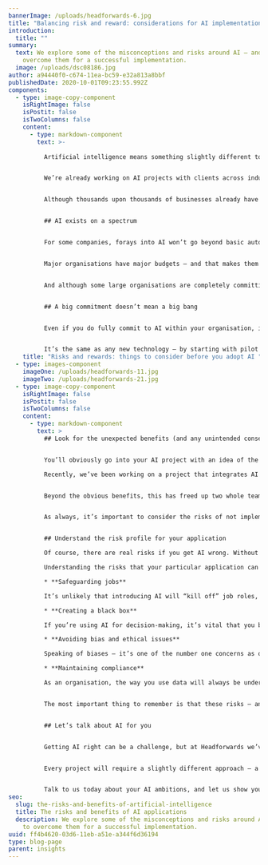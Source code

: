 ```yaml
---
bannerImage: /uploads/headforwards-6.jpg
title: "Balancing risk and reward: considerations for AI implementation"
introduction:
  title: ""
summary:
  text: We explore some of the misconceptions and risks around AI – and how to
    overcome them for a successful implementation.
  image: /uploads/dsc08186.jpg
author: a94440f0-c674-11ea-bc59-e32a813a8bbf
publishedDate: 2020-10-01T09:23:55.992Z
components:
  - type: image-copy-component
    isRightImage: false
    isPostit: false
    isTwoColumns: false
    content:
      - type: markdown-component
        text: >-
          
          Artificial intelligence means something slightly different to everyone, from IT buzzword to the next great leap in technology. Sometimes it can feel like little more than an urban myth, only applied in the largest of enterprises. But however you think of it, AI is set to make a huge impact on the global economy, with [PwC predicting a $15.7 trillion contribution by 2030](https://www.pwc.com/gx/en/issues/data-and-analytics/publications/artificial-intelligence-study.html).


          We’re already working on AI projects with clients across industries, bringing dedicated expertise to a complex, evolving technology that’s still very much a new venture for most organisations. We’ve previously discussed some of the potential for [local authorities]() l and healthcare applications, but the possibilities are near-endless and span every sector – if you approach it in the right way.


          Although thousands upon thousands of businesses already have AI projects underway, many industry leaders are still talking about AI in the highest-level terms, making it difficult to define it – and its applications – in a practical way. But like any major technology, adopting AI is all about balancing the benefits and risks. To help put that in perspective, here are some key considerations for organisations to make before getting started.


          ## AI exists on a spectrum


          For some companies, forays into AI won’t go beyond basic automation, aimed at making processes faster and more efficient. Others, however, are investing heavily in deep learning, machine learning and advanced AI technologies that can support increasingly sophisticated applications, from natural language processing to data-led medical diagnoses.


          Major organisations have major budgets – and that makes them the ideal candidates for major AI investments. But that doesn’t mean they’re the only ones that can realise its potential. For small businesses, investing in AI is a brave move – but it’s not an irresponsible one if you approach it with the right plan and the right partner.


          And although some large organisations are completely committing to AI technologies, AI doesn’t have to be the heart of everything you do. There’s often a sense of “all or nothing” that can be off-putting to smaller organisations that don’t have the requirements or budgets for a large-scale AI rollout. But as we’re continuing to see in our own work at Headforwards, small AI projects can be hugely effective as standalone parts of your IT infrastructure – it’s all about identifying the right places to apply AI for the biggest returns.


          ## A big commitment doesn’t mean a big bang


          Even if you do fully commit to AI within your organisation, it doesn’t have to be a big-bang project that integrates new technologies into every process all at once. In fact, it’s much more effective to take small steps, each with a clear goal and performance indicator attached to it. It’s the best way to adopt AI without overspending or putting too much pressure on your time and personnel resources.


          It’s the same as any new technology – by starting with pilot projects and proofs of concept, you can ensure your new systems or processes will cause the smallest amount of disruption possible as you implement them. You can also closely monitor the impact from day one, measuring the real-world benefits and identifying areas for improvement.
    title: "Risks and rewards: things to consider before you adopt AI "
  - type: images-component
    imageOne: /uploads/headforwards-11.jpg
    imageTwo: /uploads/headforwards-21.jpg
  - type: image-copy-component
    isRightImage: false
    isPostit: false
    isTwoColumns: false
    content:
      - type: markdown-component
        text: >
          ## Look for the unexpected benefits (and any unintended consequences)


          You’ll obviously go into your AI project with an idea of the outcomes and benefits you’re looking for. But it’s important to always have an open mind and look for extra opportunities to find value from your implementation.

          Recently, we’ve been working on a project that integrates AI into the way our client’s customers access data storage. By automating the process, customers can find the data they’re looking for without having to get in contact with a customer service representative – removing delays from the equation. 


          Beyond the obvious benefits, this has freed up two whole teams that are now able to concentrate on new products that we’re helping them develop. And, unexpectedly, the extra layer of AI-led security that we’ve implemented has helped the business start competing in the finance industry for the first time, as their solution now includes the stringent data protection the sector requires.


          As always, it’s important to consider the risks of not implementing AI properly – as much as there’s an opportunity for unpredicted benefits, you can open yourself up to pitfalls if you’re not careful.


          ## Understand the risk profile for your application

          Of course, there are real risks if you get AI wrong. Without the right combination of technologies, or the right implementation approach, you can open yourself up to the negative impacts of bleeding-edge innovation.

          Understanding the risks that your particular application can have is key to mitigating them. Here are a few to consider as you plan your project:

          * **Safeguarding jobs**

          It’s unlikely that introducing AI will “kill off” job roles, but it’s common for these new technologies to change key parts of individuals’ roles. When you start an AI project, you’ll need to communicate the impact to your workers clearly, so they don’t feel like they’re being replaced.

          * **Creating a black box**

          If you’re using AI for decision-making, it’s vital that you build transparency into the models and algorithms you use. If it’s too much of a black box, you can open your organisation up to questioning about how you use data, or whether there’s bias involved.

          * **Avoiding bias and ethical issues**

          Speaking of biases – it’s one of the number one concerns as organisations increasingly rely on AI. It’s all too easy to incorporate our own unconscious biases into the algorithms we create and use, which is a major ethical issue that’s currently being discussed widely in the industry. To avoid this issue, it’s vital that you’re hyper-aware of any potential for your AI to amplify bad habits.

          * **Maintaining compliance**

          As an organisation, the way you use data will always be under scrutiny – and AI is only going to increase the need for guidance, accountability, and measures for security and compliance. Protecting data that belongs to employees, customers, citizens or third-party sources needs to be at the top of any AI agenda, to safeguard identities and save your reputation.


          The most important thing to remember is that these risks – and any others you might encounter as you plan your own AI project – aren’t insurmountable. They just require the right framework and approach.


          ## Let’s talk about AI for you


          Getting AI right can be a challenge, but at Headforwards we’ve built an understanding of the best way to approach an AI project – and that understanding is evolving all the time as the landscape changes and new innovations join the fray.


          Every project will require a slightly different approach – a different mix of skills, technologies, coding techniques and more – and our people can help you find that pathway to a successful AI implementation.


          Talk to us today about your AI ambitions, and let us show you how outsourced development can help you realise them.
seo:
  slug: the-risks-and-benefits-of-artificial-intelligence
  title: The risks and benefits of AI applications
  description: We explore some of the misconceptions and risks around AI – and how
    to overcome them for a successful implementation.
uuid: ff4b4620-03d6-11eb-a51e-a344f6d36194
type: blog-page
parent: insights
---
```

